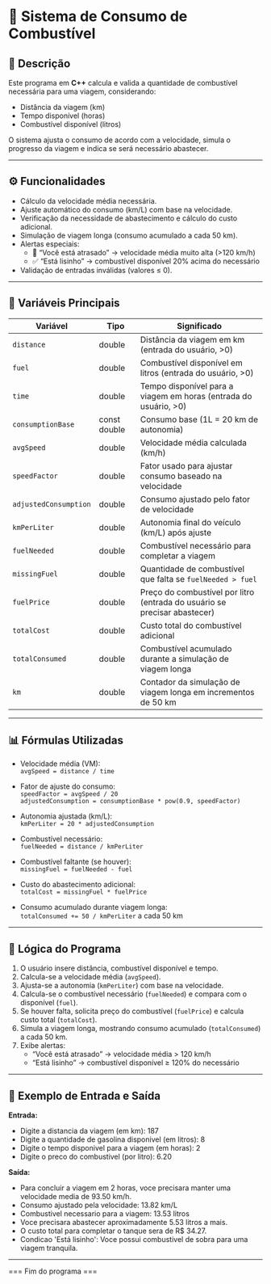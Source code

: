 # 🚗 Sistema de Consumo de Combustível

## 📘 Descrição
Este programa em **C++** calcula e valida a quantidade de combustível necessária para uma viagem, considerando:

- Distância da viagem (km)  
- Tempo disponível (horas)  
- Combustível disponível (litros)  

O sistema ajusta o consumo de acordo com a velocidade, simula o progresso da viagem e indica se será necessário abastecer.

---

## ⚙️ Funcionalidades

- Cálculo da velocidade média necessária.  
- Ajuste automático do consumo (km/L) com base na velocidade.  
- Verificação da necessidade de abastecimento e cálculo do custo adicional.  
- Simulação de viagem longa (consumo acumulado a cada 50 km).  
- Alertas especiais:
  - 🚨 “Você está atrasado” → velocidade média muito alta (>120 km/h)  
  - ✅ “Está lisinho” → combustível disponível 20% acima do necessário  
- Validação de entradas inválidas (valores ≤ 0).

---

## 🧮 Variáveis Principais

| Variável             | Tipo         | Significado                                                                 |
|---------------------|-------------|---------------------------------------------------------------------------|
| `distance`           | double      | Distância da viagem em km (entrada do usuário, >0)                         |
| `fuel`               | double      | Combustível disponível em litros (entrada do usuário, >0)                 |
| `time`               | double      | Tempo disponível para a viagem em horas (entrada do usuário, >0)          |
| `consumptionBase`    | const double| Consumo base (1L = 20 km de autonomia)                                     |
| `avgSpeed`           | double      | Velocidade média calculada (km/h)                                         |
| `speedFactor`        | double      | Fator usado para ajustar consumo baseado na velocidade                     |
| `adjustedConsumption`| double      | Consumo ajustado pelo fator de velocidade                                  |
| `kmPerLiter`         | double      | Autonomia final do veículo (km/L) após ajuste                               |
| `fuelNeeded`         | double      | Combustível necessário para completar a viagem                             |
| `missingFuel`        | double      | Quantidade de combustível que falta se `fuelNeeded > fuel`                 |
| `fuelPrice`          | double      | Preço do combustível por litro (entrada do usuário se precisar abastecer)  |
| `totalCost`          | double      | Custo total do combustível adicional                                        |
| `totalConsumed`      | double      | Combustível acumulado durante a simulação de viagem longa                   |
| `km`                 | double      | Contador da simulação de viagem longa em incrementos de 50 km               |

---

## 📊 Fórmulas Utilizadas

- Velocidade média (VM):  
  `avgSpeed = distance / time`

- Fator de ajuste do consumo:  
  `speedFactor = avgSpeed / 20`  
  `adjustedConsumption = consumptionBase * pow(0.9, speedFactor)`

- Autonomia ajustada (km/L):  
  `kmPerLiter = 20 * adjustedConsumption`

- Combustível necessário:  
  `fuelNeeded = distance / kmPerLiter`

- Combustível faltante (se houver):  
  `missingFuel = fuelNeeded - fuel`

- Custo do abastecimento adicional:  
  `totalCost = missingFuel * fuelPrice`

- Consumo acumulado durante viagem longa:  
  `totalConsumed += 50 / kmPerLiter` a cada 50 km

---

## 🧠 Lógica do Programa

1. O usuário insere distância, combustível disponível e tempo.  
2. Calcula-se a velocidade média (`avgSpeed`).  
3. Ajusta-se a autonomia (`kmPerLiter`) com base na velocidade.  
4. Calcula-se o combustível necessário (`fuelNeeded`) e compara com o disponível (`fuel`).  
5. Se houver falta, solicita preço do combustível (`fuelPrice`) e calcula custo total (`totalCost`).  
6. Simula a viagem longa, mostrando consumo acumulado (`totalConsumed`) a cada 50 km.  
7. Exibe alertas:
   - “Você está atrasado” → velocidade média > 120 km/h  
   - “Está lisinho” → combustível disponível ≥ 120% do necessário

---

## 📝 Exemplo de Entrada e Saída

**Entrada:**  
- Digite a distancia da viagem (em km): 187
- Digite a quantidade de gasolina disponivel (em litros): 8
- Digite o tempo disponivel para a viagem (em horas): 2
- Digite o preco do combustivel (por litro): 6.20


**Saída:**  
- Para concluir a viagem em 2 horas, voce precisara manter uma velocidade media de 93.50 km/h.
- Consumo ajustado pela velocidade: 13.82 km/L
- Combustivel necessario para a viagem: 13.53 litros
- Voce precisara abastecer aproximadamente 5.53 litros a mais.
- O custo total para completar o tanque sera de R$ 34.27.
- Condicao 'Está lisinho': Voce possui combustivel de sobra para uma viagem tranquila.
---
=== Fim do programa ===
